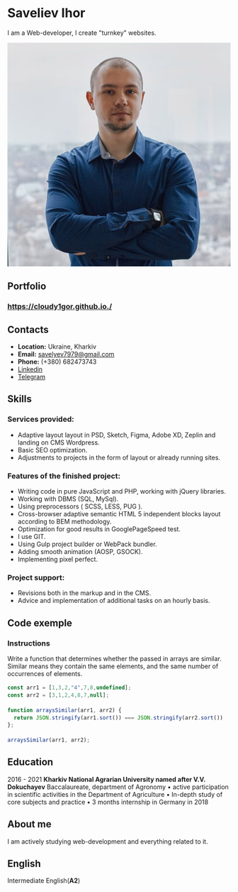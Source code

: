 # Saveliev Ihor
I am a Web-developer, I create "turnkey" websites.

![Screenshot](screenshot.png)

## Portfolio
### https://cloudy1gor.github.io./

## Contacts
- __Location:__ Ukraine, Kharkiv
- __Email:__ savelyev7979@gmail.com
- __Phone:__ (+380) 682473743
- [Linkedin](https://www.linkedin.com/in/ihor-savelyev-68a7681ba)
- [Telegram](https://t.me/cloudy1gor)

## Skills
### Services provided:
* Adaptive layout layout in PSD, Sketch, Figma, Adobe XD, Zeplin and landing on CMS Wordpress.
* Basic SEO optimization.
* Adjustments to projects in the form of layout or already running sites.

### Features of the finished project:
* Writing code in pure JavaScript and PHP, working with jQuery libraries.
* Working with DBMS (SQL, MySql).
* Using preprocessors ( SCSS, LESS, PUG ).
* Cross-browser adaptive semantic HTML 5 independent blocks layout according to BEM methodology.
* Optimization for good results in GooglePageSpeed test.
* I use GIT.
* Using Gulp project builder or WebPack bundler.
* Adding smooth animation (AOSP, GSOCK).
* Implementing pixel perfect.

### Project support:
* Revisions both in the markup and in the CMS.
* Advice and implementation of additional tasks on an hourly basis.

## Code exemple

### Instructions
Write a function that determines whether the passed in arrays are similar. Similar means they contain the same elements, and the same number of occurrences of elements.

```javascript
const arr1 = [1,3,2,"4",7,8,undefined];
const arr2 = [3,1,2,4,8,7,null];

function arraysSimilar(arr1, arr2) {
  return JSON.stringify(arr1.sort()) === JSON.stringify(arr2.sort())
};

arraysSimilar(arr1, arr2);
```

## Education
2016 - 2021 **Kharkiv National Agrarian University named after V.V. Dokuchayev**
Baccalaureate, department of Agronomy
• active participation in scientific activities in the Department of Agriculture
• In-depth study of core subjects and practice
• 3 months internship in Germany in 2018

## About me
I am actively studying web-development and everything related to it.

## English
Intermediate English(__A2__)